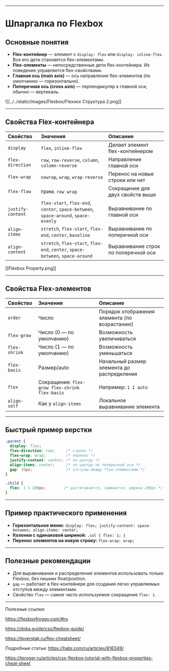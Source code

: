***
# Шпаргалка по Flexbox

## Основные понятия

- **Flex-контейнер** — элемент с `display: flex` или `display: inline-flex`. Все его дети становятся flex-элементами.
- **Flex-элементы** — непосредственные дети flex-контейнера. Их поведение управляется flex-свойствами.
- **Главная ось (main axis)** — ось направления flex-элементов (по умолчанию — горизонтально).
- **Поперечная ось (cross axis)** — перпендикуляр к главной оси, обычно — вертикаль.

![[../../static/images/Flexbox/Flexиox Cтруктура 2.png]]
***

## Свойства Flex-контейнера

| Свойство          | Значения                                                                            | Описание                             |
| :---------------- | :---------------------------------------------------------------------------------- | :----------------------------------- |
| `display`         | `flex`, `inline-flex`                                                               | Делает элемент flex-контейнером      |
| `flex-direction`  | `row`, `row-reverse`, `column`, `column-reverse`                                    | Направление главной оси              |
| `flex-wrap`       | `nowrap`, `wrap`, `wrap-reverse`                                                    | Перенос на новые строки или нет      |
| `flex-flow`       | прим. `row wrap`                                                                    | Сокращение для двух свойств выше     |
| `justify-content` | `flex-start`, `flex-end`, `center`, `space-between`, `space-around`, `space-evenly` | Выравнивание по главной оси          |
| `align-items`     | `stretch`, `flex-start`, `flex-end`, `center`, `baseline`                           | Выравнивание по поперечной оси       |
| `align-content`   | `stretch`, `flex-start`, `flex-end`, `center`, `space-between`, `space-around`      | Выравнивание строк по поперечной оси |
[[Flexbox Property.png]]

***

## Свойства Flex-элементов

| Свойство | Значения | Описание |
| :-- | :-- | :-- |
| `order` | Число | Порядок отображения элемента (по возрастанию) |
| `flex-grow` | Число (0 — по умолчанию) | Возможность увеличиваться |
| `flex-shrink` | Число (1 — по умолчанию) | Возможность уменьшаться |
| `flex-basis` | Размер/auto | Начальный размер элемента до распределения |
| `flex` | Сокращение: `flex-grow flex-shrink flex-basis` | Например: `1 1 auto` |
| `align-self` | Как у `align-items` | Локальное выравнивание элемента |


***

## Быстрый пример верстки

```css
.parent {
  display: flex;
  flex-direction: row;     /* строка */
  flex-wrap: wrap;         /* перенос */
  justify-content: center; /* по центру */
  align-items: center;     /* по центру по поперечной оси */
  gap: 16px;               /* отступы между flex-элементами */
}

.child {
  flex: 1 1 200px;        /* растягивается, сжимается, ширина 200px */
}
```


***

## Пример практического применения

- **Горизонтальное меню:**
`display: flex; justify-content: space-between; align-items: center;`
- **Колонки с одинаковой шириной:**
`.col { flex: 1; }`
- **Перенос элементов на новую строку:**
`flex-wrap: wrap;`

***

## Полезные рекомендации

- Для выравнивания и распределения элементов использовать только Flexbox, без лишних float/position.
- `gap` — работает в flex-контейнере для создания легко управляемых отступов между элементами.
- Свойство `flex` — самое часто используемое сокращение `flex: 1`.

***


Полезные ссылки:

https://flexboxfroggy.com/#ru

https://doka.guide/css/flexbox-guide/

https://tpverstak.ru/flex-cheatsheet/

Подробные статьи:
https://habr.com/ru/articles/816349/

https://tproger.ru/articles/css-flexbox-tutorial-with-flexbox-properties-cheat-sheet